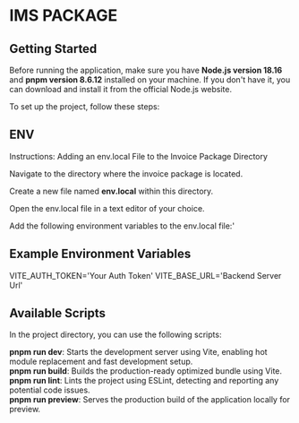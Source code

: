 # IMS PACKAGE

## Getting Started

Before running the application, make sure you have **Node.js version 18.16** and **pnpm version 8.6.12**
installed on your machine. If you don't have it, you can download and install it
from the official Node.js website.

To set up the project, follow these steps:

## ENV

Instructions: Adding an env.local File to the Invoice Package Directory

Navigate to the directory where the invoice package is located.

Create a new file named **env.local** within this directory.

Open the env.local file in a text editor of your choice.

Add the following environment variables to the env.local file:'

## Example Environment Variables
VITE_AUTH_TOKEN='Your Auth Token'
VITE_BASE_URL='Backend Server Url'

## Available Scripts

In the project directory, you can use the following scripts:

**pnpm run dev**: Starts the development server using Vite, enabling hot module
replacement and fast development setup.<br/>
**pnpm run build**: Builds the
production-ready optimized bundle using Vite.<br/>
**pnpm run lint**: Lints the project
using ESLint, detecting and reporting any potential code issues.<br/>
**pnpm run preview**: Serves the production build of the application locally for preview.
